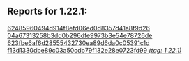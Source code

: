 <h2>Reports for 1.22.1:</h2><p>
<a href="62485960494d914f8efd06ed0d8357d41a8f9d26">62485960494d914f8efd06ed0d8357d41a8f9d26 </a><br/>
<a href="04a67313258b3dd0b296dfe9973b3e54e78726de">04a67313258b3dd0b296dfe9973b3e54e78726de </a><br/>
<a href="623fbe6af6d28555432730ea89d6da0c05391c1d">623fbe6af6d28555432730ea89d6da0c05391c1d </a><br/>
<a href="f13d1330dbe89c03a50cdb79f132e28e0723fd99">f13d1330dbe89c03a50cdb79f132e28e0723fd99 <em>(tag: 1.22.1)</em></a><br/>
